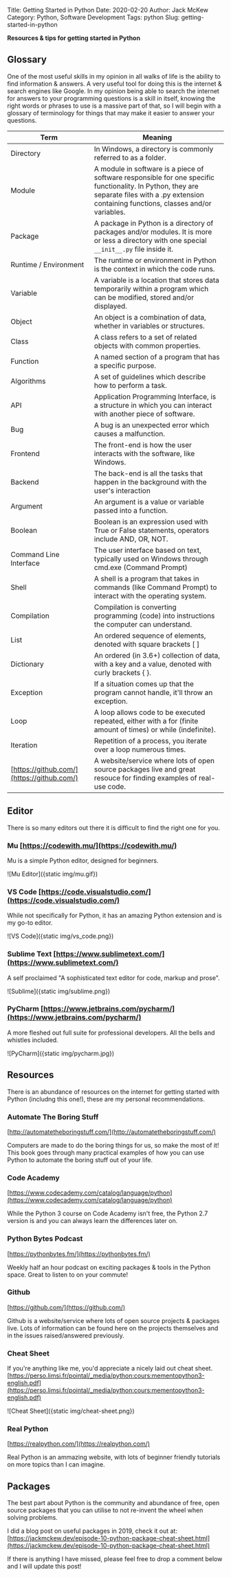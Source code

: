 Title: Getting Started in Python
Date: 2020-02-20
Author: Jack McKew
Category: Python, Software Development
Tags: python
Slug: getting-started-in-python

**Resources & tips for getting started in Python**

## Glossary
One of the most useful skills in my opinion in all walks of life is the ability to find information & answers. A very useful tool for doing this is the internet & search engines like Google. In my opinion being able to search the internet for answers to your programming questions is a skill in itself, knowing the right words or phrases to use is a massive part of that, so I will begin with a glossary of terminology for things that may make it easier to answer your questions.

|Term|Meaning|
|---|---|
|Directory|In Windows, a directory is commonly referred to as a folder.|
|Module|A module in software is a piece of software responsible for one specific functionality. In Python, they are separate files with a .py extension containing functions, classes and/or variables.|
|Package|A package in Python is a directory of packages and/or modules. It is more or less a directory with one special `__init__.py` file inside it.|
|Runtime / Environment|The runtime or environment in Python is the context in which the code runs.|
|Variable|A variable is a location that stores data temporarily within a program which can be modified, stored and/or displayed.|
|Object|An object is a combination of data, whether in variables or structures.|
|Class|A class refers to a set of related objects with common properties.|
|Function|A named section of a program that has a specific purpose.|
|Algorithms|A set of guidelines which describe how to perform a task.|
|API|Application Programming Interface, is a structure in which you can interact with another piece of software.|
|Bug|A bug is an unexpected error which causes a malfunction.|
|Frontend|The front-end is how the user interacts with the software, like Windows.|
|Backend|The back-end is all the tasks that happen in the background with the user's interaction|
|Argument|An argument is a value or variable passed into a function.|
|Boolean|Boolean is an expression used with True or False statements, operators include AND, OR, NOT.|
|Command Line Interface|The user interface based on text, typically used on Windows through cmd.exe (Command Prompt)|
|Shell|A shell is a program that takes in commands (like Command Prompt) to interact with the operating system.|
|Compilation|Compilation is converting programming (code) into instructions the computer can understand.|
|List|An ordered sequence of elements, denoted with square brackets [ ]|
|Dictionary|An ordered (in 3.6+) collection of data, with a key and a value, denoted with curly brackets { }.|
|Exception|If a situation comes up that the program cannot handle, it'll throw an exception.|
|Loop|A loop allows code to be executed repeated, either with a for (finite amount of times) or while (indefinite).|
|Iteration|Repetition of a process, you iterate over a loop numerous times.|
|[https://github.com/](https://github.com/)|A website/service where lots of open source packages live and great resouce for finding examples of real-use code.|

## Editor

There is so many editors out there it is difficult to find the right one for you. 

### Mu [https://codewith.mu/](https://codewith.mu/)

Mu is a simple Python editor, designed for beginners.

![Mu Editor]({static img/mu.gif})

### VS Code [https://code.visualstudio.com/](https://code.visualstudio.com/)

While not specifically for Python, it has an amazing Python extension and is my go-to editor.

![VS Code]({static img/vs_code.png})

### Sublime Text [https://www.sublimetext.com/](https://www.sublimetext.com/)

A self proclaimed "A sophisticated text editor for
code, markup and prose".

![Sublime]({static img/sublime.png})

### PyCharm [https://www.jetbrains.com/pycharm/](https://www.jetbrains.com/pycharm/)

A more fleshed out full suite for professional developers. All the bells and whistles included.

![PyCharm]({static img/pycharm.jpg})

## Resources

There is an abundance of resources on the internet for getting started with Python (includng this one!), these are my personal recommendations.

### Automate The Boring Stuff

[http://automatetheboringstuff.com/](http://automatetheboringstuff.com/)

Computers are made to do the boring things for us, so make the most of it! This book goes through many practical examples of how you can use Python to automate the boring stuff out of your life.

### Code Academy

[https://www.codecademy.com/catalog/language/python](https://www.codecademy.com/catalog/language/python)

While the Python 3 course on Code Academy isn't free, the Python 2.7 version is and you can always learn the differences later on.

### Python Bytes Podcast

[https://pythonbytes.fm/](https://pythonbytes.fm/)

Weekly half an hour podcast on exciting packages & tools in the Python space. Great to listen to on your commute!

### Github

[https://github.com/](https://github.com/)

Github is a website/service where lots of open source projects & packages live. Lots of information can be found here on the projects themselves and in the issues raised/answered previously.

### Cheat Sheet

If you're anything like me, you'd appreciate a nicely laid out cheat sheet. [https://perso.limsi.fr/pointal/_media/python:cours:mementopython3-english.pdf](https://perso.limsi.fr/pointal/_media/python:cours:mementopython3-english.pdf)

![Cheat Sheet]({static img/cheat-sheet.png})

### Real Python

[https://realpython.com/](https://realpython.com/)

Real Python is an ammazing website, with lots of beginner friendly tutorials on more topics than I can imagine.

## Packages

The best part about Python is the community and abundance of free, open source packages that you can utilise to not re-invent the wheel when solving problems.

I did a blog post on useful packages in 2019, check it out at: [https://jackmckew.dev/episode-10-python-package-cheat-sheet.html](https://jackmckew.dev/episode-10-python-package-cheat-sheet.html)

If there is anything I have missed, please feel free to drop a comment below and I will update this post!